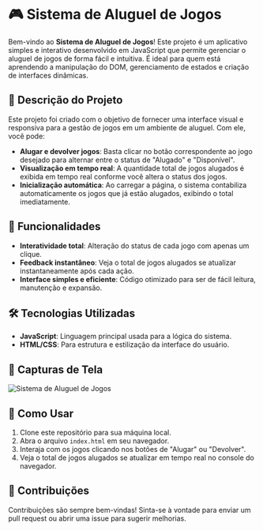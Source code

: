 # 🎮 Sistema de Aluguel de Jogos

Bem-vindo ao **Sistema de Aluguel de Jogos**! Este projeto é um aplicativo simples e interativo desenvolvido em JavaScript que permite gerenciar o aluguel de jogos de forma fácil e intuitiva. É ideal para quem está aprendendo a manipulação do DOM, gerenciamento de estados e criação de interfaces dinâmicas.

## 📝 Descrição do Projeto

Este projeto foi criado com o objetivo de fornecer uma interface visual e responsiva para a gestão de jogos em um ambiente de aluguel. Com ele, você pode:

- **Alugar e devolver jogos**: Basta clicar no botão correspondente ao jogo desejado para alternar entre o status de "Alugado" e "Disponível".
- **Visualização em tempo real**: A quantidade total de jogos alugados é exibida em tempo real conforme você altera o status dos jogos.
- **Inicialização automática**: Ao carregar a página, o sistema contabiliza automaticamente os jogos que já estão alugados, exibindo o total imediatamente.

## 🚀 Funcionalidades

- **Interatividade total**: Alteração do status de cada jogo com apenas um clique.
- **Feedback instantâneo**: Veja o total de jogos alugados se atualizar instantaneamente após cada ação.
- **Interface simples e eficiente**: Código otimizado para ser de fácil leitura, manutenção e expansão.

## 🛠️ Tecnologias Utilizadas

- **JavaScript**: Linguagem principal usada para a lógica do sistema.
- **HTML/CSS**: Para estrutura e estilização da interface do usuário.

## 📸 Capturas de Tela

![Sistema de Aluguel de Jogos](https://github.com/user-attachments/assets/b562c66d-ef90-4f3a-96bd-bdeb7e6fc599)


## 🎯 Como Usar

1. Clone este repositório para sua máquina local.
2. Abra o arquivo `index.html` em seu navegador.
3. Interaja com os jogos clicando nos botões de "Alugar" ou "Devolver".
4. Veja o total de jogos alugados se atualizar em tempo real no console do navegador.

## 🤝 Contribuições

Contribuições são sempre bem-vindas! Sinta-se à vontade para enviar um pull request ou abrir uma issue para sugerir melhorias.


